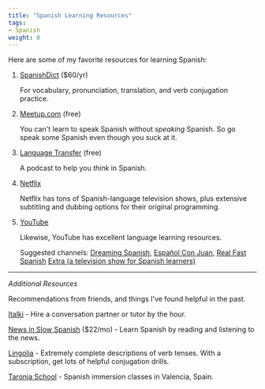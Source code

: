 ```yaml
---
title: "Spanish Learning Resources"
tags:
- Spanish
weight: 0
---
```


Here are some of my favorite resources for learning Spanish:

1. [SpanishDict](https://www.spanishdict.com/) ($60/yr)

	For vocabulary, pronunciation, translation, and verb conjugation practice. 

2. [Meetup.com](http://www.meetup.com) (free)

	You can't learn to speak Spanish without *speaking* Spanish.  So go speak some Spanish even though you suck at it. 

3. [Language Transfer](https://www.languagetransfer.org/) (free)

	A podcast to help you *think* in Spanish.

4. [Netflix](https://www.netflix.com)

	Netflix has tons of Spanish-language television shows, plus extensive subtitling and dubbing options for their original programming.

5. [YouTube](https//www.youtube.com)

	Likewise, YouTube has excellent language learning resources.

	Suggested channels: [Dreaming Spanish](https://www.youtube.com/c/DreamingSpanish),  [Español Con Juan](https://www.youtube.com/c/1001reasonstolearnspanishwithus),  [Real Fast Spanish](https://www.youtube.com/c/Realfastspanish) [Extra (a television show for Spanish learners)](https://www.youtube.com/watch?v=Dfb9-ZTCA-E&list=PLLVULqsElvki_riI1ld0QhZJx1wom5Ply)
	

---
*Additional Resources*

Recommendations from friends, and things I've found helpful in the past.

[Italki](http://www.italki.com) - Hire a conversation partner or tutor by the hour.

[News in Slow Spanish](http://www.newsinslowspanish) ($22/mo) - Learn Spanish by reading and listening to the news. 

[Lingolia](https://espanol.lingolia.com/en/) - Extremely complete descriptions of verb tenses. With a subscription, get lots of helpful conjugation drills.

[Taronja School](https://www.spanishcoursespain-valencia.com/) - Spanish immersion classes in Valencia, Spain. 